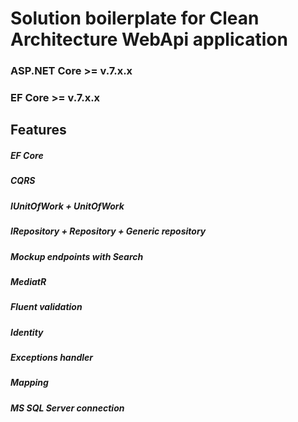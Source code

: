 # Solution boilerplate for Clean Architecture WebApi application
### ASP.NET Core >= v.7.x.x
### EF Core >= v.7.x.x 


## Features
  ##### *EF Core*
  ##### *CQRS*
  ##### *IUnitOfWork + UnitOfWork*
  ##### *IRepository + Repository + Generic repository*
  ##### *Mockup endpoints with Search*
  ##### *MediatR*
  ##### *Fluent validation*
  ##### *Identity*
  ##### *Exceptions handler*
  ##### *Mapping*
  ##### *MS SQL Server connection*

